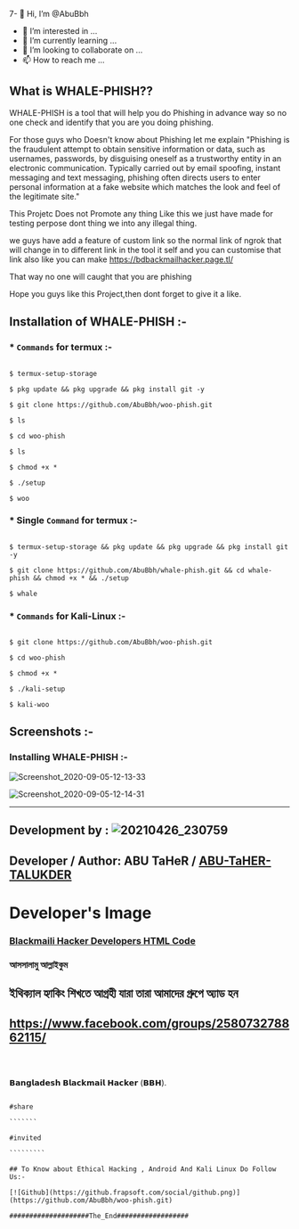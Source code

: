 7- 👋 Hi, I’m @AbuBbh
- 👀 I’m interested in ...
- 🌱 I’m currently learning ...
- 💞️ I’m looking to collaborate on ...
- 📫 How to reach me ...

<!---
AbuBbh/AbuBbh is a ✨ special ✨ repository because its `README.md` (this file) appears on your GitHub profile.
You can click the Preview link to take a look at your changes.
--->


  

## What is WHALE-PHISH??

  

WHALE-PHISH is a tool that will help you do Phishing in advance way so no one check and identify that you are you doing phishing.

For those guys who Doesn't know about Phishing let me explain "Phishing is the fraudulent attempt to obtain sensitive information or data, such as usernames, passwords, by disguising oneself as a trustworthy entity in an electronic communication. Typically carried out by email spoofing, instant messaging and text messaging, phishing often directs users to enter personal information at a fake website which matches the look and feel of the legitimate site."

This Projetc Does not Promote any thing Like this we just have made for testing perpose dont thing we into any illegal thing.

we guys have add a feature of custom link so the normal link of ngrok that will change in to different link in the tool it self and you can customise that link also like you can make https://bdbackmailhacker.page.tl/

That way no one will caught that you are phishing

Hope you guys like this Project,then dont forget to give it a like.

  

## Installation of WHALE-PHISH :- 

  

### * `Commands` for termux :-

```

$ termux-setup-storage

$ pkg update && pkg upgrade && pkg install git -y

$ git clone https://github.com/AbuBbh/woo-phish.git

$ ls

$ cd woo-phish

$ ls

$ chmod +x *

$ ./setup

$ woo

```

### * Single `Command` for termux :-

```

$ termux-setup-storage && pkg update && pkg upgrade && pkg install git -y

$ git clone https://github.com/AbuBbh/whale-phish.git && cd whale-phish && chmod +x * && ./setup

$ whale

```

### * `Commands` for Kali-Linux :-

```

$ git clone https://github.com/AbuBbh/woo-phish.git

$ cd woo-phish

$ chmod +x *

$ ./kali-setup

$ kali-woo

```

## Screenshots :- 

### Installing WHALE-PHISH :-

![Screenshot_2020-09-05-12-13-33](https://user-images.githubusercontent.com/64035221/92299650-ec1eb600-ef71-11ea-8934-3dda718ea11d.jpg)

![Screenshot_2020-09-05-12-14-31](https://user-images.githubusercontent.com/64035221/92299657-f5a81e00-ef71-11ea-89ce-9c29dc09b04f.jpg)

***

## Development by : ![20210426_230759](https://user-images.githubusercontent.com/83497363/116785496-a93ebf00-aabb-11eb-8c23-1b4329c2afd7.jpg)

## Developer / Author: ABU TaHeR / [ABU-TaHER-TALUKDER](https://github.com/AbuBbh/woo-phish.git) 

<h1> Developer's Image</h1>

### [  Blackmaili Hacker Developers HTML Code](https://github.com/AbuBbh/woo-phish.git)

### আসসালামু আল্লাইকুম ##

## ইথিক্যাল হ্যাকিং শিখতে আগ্রহী যারা তারা আমাদের গ্রুপে অ্যাড হন

##  https://www.facebook.com/groups/258073278862115/

`````````````````````````````

 

```````````````````````````````````````````````````

𝗕𝗮𝗻𝗴𝗹𝗮𝗱𝗲𝘀𝗵 𝗕𝗹𝗮𝗰𝗸𝗺𝗮𝗶𝗹 𝗛𝗮𝗰𝗸𝗲𝗿 (𝗕𝗕𝗛).

````````````````````````````````

#share

```````

#invited

`````````

## To Know about Ethical Hacking , Android And Kali Linux Do Follow Us:-

[![Github](https://github.frapsoft.com/social/github.png)](https://github.com/AbuBbh/woo-phish.git)

####################The_End##################
